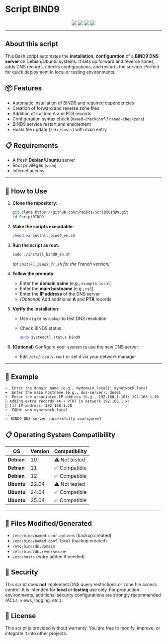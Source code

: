 # Script BIND9

<p align="center">
  <img src="https://img.shields.io/badge/Built%20with-Bash-1f425f?style=for-the-badge">
  <img src="https://img.shields.io/badge/License-MIT-green?style=for-the-badge">
  <img src="https://img.shields.io/badge/BIND9-DNS-blue?style=for-the-badge">
  <img src="https://img.shields.io/badge/OS-Debian%2FUbuntu-yellow?style=for-the-badge">
</p>

---
## About this script

This Bash script automates the **installation**, **configuration** of a **BIND9 DNS server** on Debian/Ubuntu systems. It sets up forward and reverse zones, adds DNS records, checks configurations, and restarts the service. Perfect for quick deployment in local or testing environments.

## 📦 Features

- Automatic installation of BIND9 and required dependencies
- Creation of forward and reverse zone files
- Addition of custom A and PTR records
- Configuration syntax check (`named-checkconf` / `named-checkzone`)
- BIND9 service restart and enablement
- Hosts file update (`/etc/hosts`) with main entry
  
## 📋 Requirements

- A fresh **Debian/Ubuntu** server
- Root privileges (`sudo`)
- Internet access

---

## 🚀 How to Use

1. **Clone the repository:**

   ```bash
   git clone https://github.com/Shaikos/ScriptBIND9.git
   cd ScriptBIND9
   ```

2. **Make the scripts executable:**

   ```bash
   chmod +x install_bind9_en.sh 
   ```

3. **Run the script as root:**

   ```bash
   sudo ./install_bind9_en.sh
   ```
   *(or `install_bind9_fr.sh` for the French version)*

4. **Follow the prompts:**
   - Enter the **domain name** (e.g., `example.local`)
   - Enter the **main hostname** (e.g., `ns1`)
   - Enter the **IP address** of the DNS server
   - *(Optional)* Add additional **A** and **PTR** records

5. **Verify the installation:**
   - Use `dig` or `nslookup` to test DNS resolution
   - Check BIND9 status:

     ```bash
     sudo systemctl status bind9
     ```

6. **(Optional)** Configure your system to use the new DNS server:
   - Edit `/etc/resolv.conf` or set it via your network manager


---

## 📝 Example

```
➡️  Enter the domain name (e.g., mydomain.local): mynetwork.local
➡️  Enter the main hostname (e.g., dns-server): dns01
➡️  Enter the associated IP address (e.g., 192.168.1.10): 192.168.1.10
📌 Adding extra records (A + PTR) in network 192.168.1.x:
📝 [1] IP address: 192.168.1.20
➡️  FQDN: web.mynetwork.local
...
✅ BIND9 DNS server successfully configured!
```

## 📋 Operating System Compatibility

| **OS**      | **Version** | **Compatibility**   |
|-------------|-------------|---------------------|
| **Debian**  | 10          | ⚠️ Not tested       |
| **Debian**  | 11          | ✅ Compatible       |
| **Debian**  | 12          | ✅ Compatible       |
| **Ubuntu**  | 22.04       | ⚠️ Not tested       |
| **Ubuntu**  | 24.04       | ✅ Compatible       |
| **Ubuntu**  | 25.04       | ✅ Compatible       |

---

## 📁 Files Modified/Generated

- `/etc/bind/named.conf.options` (backup created)
- `/etc/bind/named.conf.local` (backup created)
- `/etc/bind/db.domain`
- `/etc/bind/db.reversezone`
- `/etc/hosts` (entry added if needed)

## 🔐 Security

This script does **not** implement DNS query restrictions or zone file access control. It is intended for **local** or **testing** use only. For production environments, additional security configurations are strongly recommended (ACLs, views, logging, etc.).

## 📜 License

This script is provided without warranty. You are free to modify, improve, or integrate it into other projects.
